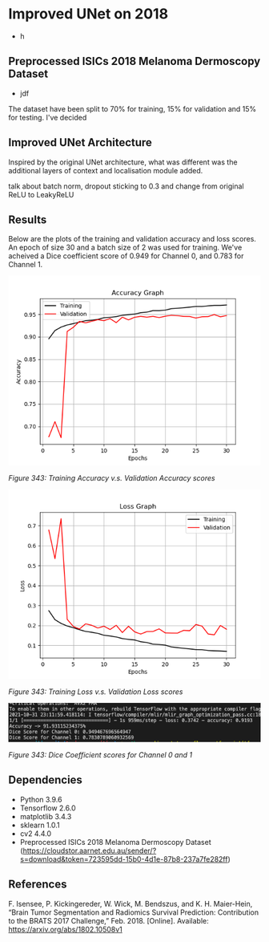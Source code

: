 
# Improved UNet on 2018 
- h



## Preprocessed ISICs 2018 Melanoma Dermoscopy Dataset

- jdf

The dataset have been split to 70% for training, 15% for validation and 15% for testing. I've decided


## Improved UNet Architecture
Inspired by the original UNet architecture, what was different was the additional layers of context and localisation module added. 

talk about batch norm, dropout sticking to 0.3 and change from original ReLU to LeakyReLU


## Results

Below are the plots of the training and validation accuracy and loss scores. An epoch of size 30 and a batch size of 2 was used for training. We've acheived a Dice coefficient score of 0.949 for Channel 0, and 0.783 for Channel 1. 

![accuracy](accuracy.png)

_Figure 343: Training Accuracy v.s. Validation Accuracy scores_


![loss](loss.png)

_Figure 343: Training Loss v.s. Validation Loss scores_


![dice-score](dice-scores.png)

_Figure 343: Dice Coefficient scores for Channel 0 and 1_




## Dependencies
- Python 3.9.6
- Tensorflow 2.6.0
- matplotlib 3.4.3
- sklearn 1.0.1
- cv2 4.4.0
- Preprocessed ISICs 2018 Melanoma Dermoscopy Dataset (https://cloudstor.aarnet.edu.au/sender/?s=download&token=723595dd-15b0-4d1e-87b8-237a7fe282ff)


## References
F. Isensee, P. Kickingereder, W. Wick, M. Bendszus, and K. H. Maier-Hein, “Brain Tumor Segmentation
and Radiomics Survival Prediction: Contribution to the BRATS 2017 Challenge,” Feb. 2018. [Online].
Available: https://arxiv.org/abs/1802.10508v1